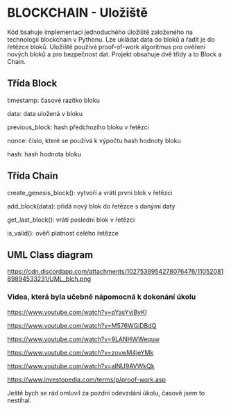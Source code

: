 # BLOCKCHAIN - Uložiště
Kód bsahuje implementaci jednoduchého úložiště založeného na technologii blockchain v Pythonu. Lze ukládat data do bloků a řadit je do řetězce bloků. Uložiště používá proof-of-work algoritmus pro ověření nových bloků a pro bezpečnost dat.
Projekt obsahuje dvě třídy a to Block a Chain.

## Třída Block
timestamp: časové razítko bloku

data: data uložená v bloku

previous_block: hash předchozího bloku v řetězci

nonce: číslo, které se používá k výpočtu hash hodnoty bloku

hash: hash hodnota bloku

## Třída Chain
create_genesis_block(): vytvoří a vrátí první blok v řetězci

add_block(data): přidá nový blok do řetězce s danými daty

get_last_block(): vrátí poslední blok v řetězci

is_valid(): ověří platnost celého řetězce

## UML Class diagram
https://cdn.discordapp.com/attachments/1027539954278076476/1105208189894533231/UML_blch.png

### Videa, která byla učebně nápomocná k dokonání úkolu
https://www.youtube.com/watch?v=pYasYyjByKI

https://www.youtube.com/watch?v=M576WGiDBdQ

https://www.youtube.com/watch?v=9LANHWWequw

https://www.youtube.com/watch?v=zovwM4jeYMk

https://www.youtube.com/watch?v=alNU9AVWkQk

https://www.investopedia.com/terms/p/proof-work.asp

Ještě bych se rád omluvil za pozdní odevzdání úkolu, časově jsem to nestíhal.
